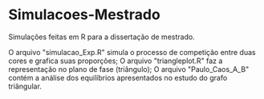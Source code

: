 # Simulacoes-Mestrado
Simulações feitas em R para a dissertação de mestrado.

O arquivo "simulacao_Exp.R" simula o processo de competição entre duas cores e grafica suas proporções;
O arquivo "triangleplot.R" faz a representação no plano de fase (triângulo);
O arquivo "Paulo_Caos_A_B" contém a análise dos equilíbrios apresentados no estudo do grafo triângular.
